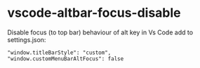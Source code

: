 # vscode-altbar-focus-disable

Disable focus (to top bar) behaviour of alt key in Vs Code
add to settings.json:
~~~
"window.titleBarStyle": "custom",
"window.customMenuBarAltFocus": false
~~~
